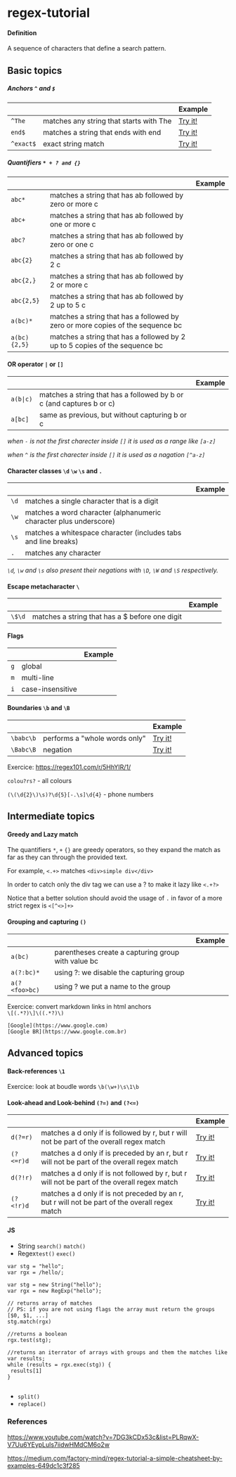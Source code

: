 # regex-tutorial

#### Definition
A sequence of characters that define a search pattern.


## Basic topics

##### Anchors `^` and `$`
|         |            | Example |
| --------|------------| --------|
|`^The` | matches any string that starts with The |  [Try it!](https://regex101.com/r/I9rM8i/1) |
|`end$` | matches a string that ends with end | [Try it!](https://regex101.com/r/qvTmIl/1) |
|`^exact$` | exact string match | [Try it!](https://regex101.com/r/KfWmjq/1) |

##### Quantifiers `* + ? and {}`
|         |            | Example |
| --------|------------| --------|
| `abc*` | matches a string that has ab followed by zero or more c | |
| `abc+` | matches a string that has ab followed by one or more c | |
| `abc?` | matches a string that has ab followed by zero or one c | |
| `abc{2}` | matches a string that has ab followed by 2 c | |
| `abc{2,}` | matches a string that has ab followed by 2 or more c | |
| `abc{2,5}` | matches a string that has ab followed by 2 up to 5 c | |
| `a(bc)*` | matches a string that has a followed by zero or more copies of the sequence bc | |
| `a(bc){2,5}` | matches a string that has a followed by 2 up to 5 copies of the sequence bc | |


#### OR operator `|` or `[]`
|         |            | Example |
| --------|------------| --------|
| `a(b\|c)` | matches a string that has a followed by b or c (and captures b or c) | |
| `a[bc]`  | same as previous, but without capturing b or c | |

*when `-` is not the first charecter inside `[]` it is used as a range like `[a-z]`*

*when `^` is the first charecter inside `[]` it is used as a nagation `[^a-z]`*


#### Character classes  `\d` `\w` `\s` and `.`
|         |            | Example |
| --------|------------| --------|
| `\d` | matches a single character that is a digit
| `\w` | matches a word character (alphanumeric character plus underscore) | |
| `\s` | matches a whitespace character (includes tabs and line breaks) | |
| `.`  | matches any character | |

*`\d`, `\w` and `\s` also present their negations with `\D`, `\W` and `\S` respectively.* 

#### Escape metacharacter  `\`
|         |            | Example |
| --------|------------| --------|
| `\$\d` | matches a string that has a $ before one digit | |

#### Flags
|         |            | Example |
| --------|------------| --------|
| `g` | global | |
| `m` | multi-line | |
| `i` | case-insensitive | |

#### Boundaries `\b` and `\B`
|         |            | Example |
| --------|------------| --------|
| `\babc\b` | performs a "whole words only" | [Try it!](https://regex101.com/r/cO8lqs/25) |
| `\Babc\B` | negation | [Try it!](https://regex101.com/r/cO8lqs/26) |


Exercice: https://regex101.com/r/5HhYIR/1/

`colou?rs?` - all colours 

`(\(\d{2}\)\s)?\d{5}[-.\s]\d{4}` - phone numbers


## Intermediate topics
#### Greedy and Lazy match
The quantifiers `*`, `+` `{}` are greedy operators, so they expand the match as far as they can through the provided text.

For example, `<.+>` matches `<div>simple div</div>`

In order to catch only the div tag we can use a ? to make it lazy like `<.+?>`

Notice that a better solution should avoid the usage of `.` in favor of a more strict regex is `<[^<>]+>`

#### Grouping and capturing `()`
|         |            | Example |
| --------|------------| --------|
| `a(bc)` | parentheses create a capturing group with value bc | |
| `a(?:bc)*` | using ?: we disable the capturing group | |
| `a(?<foo>bc)` | using ?<foo> we put a name to the group | |
  

Exercice: convert markdown links in html anchors  
`\[(.*?)\]\((.*?)\)`

```
[Google](https://www.google.com)
[Google BR](https://www.google.com.br)
```

## Advanced topics
#### Back-references `\1`
Exercice: look at boudle words `\b(\w+)\s\1\b`

#### Look-ahead and Look-behind `(?=)` and `(?<=)`
|         |            | Example |
| --------|------------| --------|
| `d(?=r)` | matches a d only if is followed by r, but r will not be part of the overall regex match | [Try it!](https://regex101.com/r/cO8lqs/18) |
| `(?<=r)d` | matches a d only if is preceded by an r, but r will not be part of the overall regex match | [Try it!](https://regex101.com/r/cO8lqs/19) |
| `d(?!r)` | matches a d only if is not followed by r, but r will not be part of the overall regex match | [Try it!](https://regex101.com/r/cO8lqs/20) |
| `(?<!r)d` | matches a d only if is not preceded by an r, but r will not be part of the overall regex match | [Try it!](https://regex101.com/r/cO8lqs/21) |

#### JS 
- String `search()` `match()`
- Regex`test()` `exec()`
```
var stg = "hello";
var rgx = /hello/;

var stg = new String("hello");
var rgx = new RegExp("hello");

// returns array of matches
// PS: if you are not using flags the array must return the groups [$0, $1, ...]
stg.match(rgx)

//returns a boolean
rgx.test(stg);

//returns an iterrator of arrays with groups and them the matches like
var results;
while (results = rgx.exec(stg)) {
 results[1]
}


```
- `split()`
- `replace()`


### References
https://www.youtube.com/watch?v=7DG3kCDx53c&list=PLRqwX-V7Uu6YEypLuls7iidwHMdCM6o2w

https://medium.com/factory-mind/regex-tutorial-a-simple-cheatsheet-by-examples-649dc1c3f285
